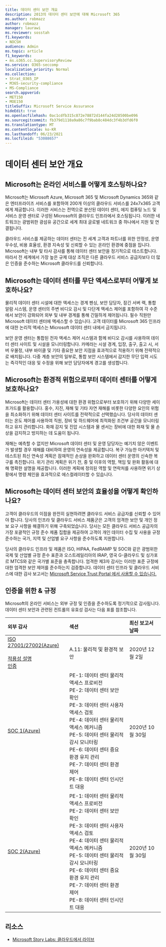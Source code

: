 ```yaml
---
title: 데이터 센터 보안 개요
description: 2013의 데이터 센터 보안에 대해 Microsoft 365
ms.author: robmazz
author: robmazz
manager: laurawi
ms.reviewer: sosstah
f1.keywords:
- NOCSH
audience: Admin
ms.topic: article
f1_keywords:
- ms.o365.cc.SupervisoryReview
ms.service: O365-seccomp
localization_priority: Normal
ms.collection:
- Strat_O365_IP
- M365-security-compliance
- MS-Compliance
search.appverid:
- MET150
- MOE150
titleSuffix: Microsoft Service Assurance
hideEdit: true
ms.openlocfilehash: 0ac1cdfb315c872e78872d144fa24d28500be096
ms.sourcegitcommit: fb379d1110a9a86c7f9bab8c484dc3f4b3dfd6f0
ms.translationtype: MT
ms.contentlocale: ko-KR
ms.lasthandoff: 06/23/2021
ms.locfileid: "53088657"
---
```

# <a name="datacenter-security-overview"></a>데이터 센터 보안 개요

## <a name="how-does-microsoft-host-its-online-services"></a>Microsoft는 온라인 서비스를 어떻게 호스팅하나요?

Microsoft는 Microsoft Azure, Microsoft 365 및 Microsoft Dynamics 365와 같은 엔터프라이즈 서비스를 포함하여 200개 이상의 클라우드 서비스를 24x7x365 고객에게 제공합니다. 이러한 서비스는 전역으로 분산된 데이터 센터, 에지 컴퓨팅 노드 및 서비스 운영 센터로 구성된 Microsoft의 클라우드 인프라에서 호스팅됩니다. 이러한 네트워크는 광범위한 광섬유 공간으로 세계 최대 글로벌 네트워크 중 하나에서 지원 및 연결됩니다.

클라우드 서비스를 제공하는 데이터 센터는 전 세계 고객과 파트너를 위한 안정성, 운영 우수성, 비용 효율성, 환경 지속성 및 신뢰할 수 있는 온라인 환경에 중점을 집니다. Microsoft는 내부 및 타사 감사를 통해 데이터 센터 보안을 정기적으로 테스트합니다. 따라서 전 세계에서 가장 높은 규제 대상 조직은 다른 클라우드 서비스 공급자보다 더 많은 인증을 준수하는 Microsoft 클라우드를 신뢰합니다.

## <a name="how-does-microsoft-protect-its-datacenters-from-unauthorized-access"></a>Microsoft는 데이터 센터를 무단 액세스로부터 어떻게 보호하나요?

물리적 데이터 센터 시설에 대한 액세스는 경계 펜싱, 보안 담당자, 잠긴 서버 랙, 통합 알람 시스템, 운영 센터의 주변 비디오 감시 및 다단계 액세스 제어를 포함하여 각 수준에서 보안이 강화되어 외부 및 내부 경계를 통해 긴밀하게 제어됩니다. 필수 직원만 Microsoft 데이터 센터에 액세스할 수 있습니다. 고객 데이터를 Microsoft 365 인프라에 대한 논리적 액세스는 Microsoft 데이터 센터 내에서 금지됩니다.

보안 운영 센터는 통합된 전자 액세스 제어 시스템과 함께 비디오 감시를 사용하여 데이터 센터 사이트 및 시설을 모니터링합니다. 카메라는 시설 경계, 입장, 출구, 출고 시, 서버 우물정, 내부 바이클 및 기타 중요한 보안 지점을 효과적으로 적용하기 위해 전략적으로 배치됩니다. 다중 계층 보안의 일부로, 통합 보안 시스템에서 감지한 무단 입력 시도는 즉각적인 대응 및 수정을 위해 보안 담당자에게 경고를 생성합니다.

## <a name="how-does-microsoft-protect-its-datacenters-from-environmental-hazards"></a>Microsoft는 환경적 위험으로부터 데이터 센터를 어떻게 보호하나요?

Microsoft는 데이터 센터 가용성에 대한 환경 위협으로부터 보호하기 위해 다양한 세이프가드를 활용합니다. 홍수, 지진, 재해 및 기타 자연 재해를 비롯한 다양한 요인의 위험을 최소화하기 위해 데이터 센터 사이트를 전략적으로 선택했습니다. 당사의 데이터 센터는 온도 제어를 사용하여 직원, 장비 및 하드웨어에 최적화된 조건부 공간을 모니터링하고 유지 관리합니다. 화재 감지 및 진압 시스템과 물 센서는 장비에 대한 화재 및 물 손상을 감지하고 방지하는 데 도움이 됩니다.

재해는 예측할 수 없지만 Microsoft 데이터 센터 및 운영 담당자는 예기치 않은 이벤트가 발생할 경우 재해를 대비하여 운영의 연속성을 제공합니다. 복구 가능한 아키텍처 및 테스트된 최신 연속성 계획은 잠재적인 손상을 완화하고 데이터 센터 운영의 신속한 복구를 촉진합니다. 위기 관리 계획은 위기 전, 중 및 이후의 역할, 책임 및 완화 활동에 대해 명확한 설명을 제공합니다. 이러한 계획에 정의된 역할 및 연락처를 사용하면 위기 상황에서 명령 체인을 효과적으로 에스컬레이터할 수 있습니다.

## <a name="how-does-microsoft-verify-the-effectiveness-of-datacenter-security"></a>Microsoft는 데이터 센터 보안의 효율성을 어떻게 확인하나요?

고객이 클라우드의 이점을 완전히 실현하려면 클라우드 서비스 공급자를 신뢰할 수 있어야 합니다. 당사의 인프라 및 클라우드 서비스 제품군은 고객의 엄격한 보안 및 개인 정보 요구 사항을 해결하기 위해 구축되었습니다. 당사는 모든 클라우드 서비스 공급자의 가장 포괄적인 규정 준수 제품 집합을 제공하여 고객이 개인 데이터 수집 및 사용을 규정 준수하는 국가, 지역 및 산업별 요구 사항을 준수하도록 지원합니다.

당사의 클라우드 인프라 및 제품은 ISO, HIPAA, FedRAMP 및 SOC와 같은 광범위한 국제 및 산업별 규정 준수 표준과 오스트레일리아의 IRAP, 영국 G-클라우드 및 싱가포르 MTCS와 같은 국가별 표준을 충족합니다. 엄격한 제3자 감사는 이러한 표준 규정에 대한 엄격한 보안 제어를 준수하는지 검증합니다. 데이터 센터 인프라 및 클라우드 서비스에 대한 감사 보고서는 [Microsoft Service Trust Portal 에서 사용할 수 있습니다.](https://servicetrust.microsoft.com/)

## <a name="related-external-regulations--certifications"></a>인증을 위한 & 규정

Microsoft의 온라인 서비스는 외부 규정 및 인증을 준수하도록 정기적으로 감사됩니다. 데이터 센터 보안과 관련된 컨트롤의 유효성 검사는 다음 표를 참조합니다.

| **외부 감사** | **섹션** | **최신 보고서 날짜** |
|:--------------------|:------------|:-----------------------|  
| [ISO 27001/27002(Azure)](https://servicetrust.microsoft.com/ViewPage/MSComplianceGuideV3?command=Download&downloadType=Document&downloadId=e9116047-f327-430c-a83f-166b7e561ad6&tab=7027ead0-3d6b-11e9-b9e1-290b1eb4cdeb&docTab=7027ead0-3d6b-11e9-b9e1-290b1eb4cdeb_ISO_Reports) <br><br> [적용성 설명](https://servicetrust.microsoft.com/ViewPage/MSComplianceGuideV3?command=Download&downloadType=Document&downloadId=00af6c3e-7f3e-4e0d-8b0e-79f45ef2cef1&tab=7027ead0-3d6b-11e9-b9e1-290b1eb4cdeb&docTab=7027ead0-3d6b-11e9-b9e1-290b1eb4cdeb_ISO_Reports) <br> [인증](https://servicetrust.microsoft.com/ViewPage/MSComplianceGuideV3?command=Download&downloadType=Document&downloadId=d7af5304-3a31-40e6-9abb-e26352305d41&tab=7027ead0-3d6b-11e9-b9e1-290b1eb4cdeb&docTab=7027ead0-3d6b-11e9-b9e1-290b1eb4cdeb_ISO_Reports) | A.11: 물리적 및 환경적 보안 | 2020년 12월 2일 |
| [SOC 1(Azure)](https://servicetrust.microsoft.com/ViewPage/MSComplianceGuideV3?command=Download&downloadType=Document&downloadId=66043614-5628-4e26-83be-057eb3bb026c&tab=7027ead0-3d6b-11e9-b9e1-290b1eb4cdeb&docTab=7027ead0-3d6b-11e9-b9e1-290b1eb4cdeb_SOC_%2F_SSAE_16_Reports) | PE-1: 데이터 센터 물리적 액세스 프로비전 <br> PE-2: 데이터 센터 보안 확인 <br> PE-3: 데이터 센터 사용자 액세스 검토 <br> PE-4: 데이터 센터 물리적 액세스 메커니즘 <br> PE-5: 데이터 센터 물리적 감시 모니터링 <br> PE-6: 데이터 센터 중요 환경 유지 관리 <br> PE-7: 데이터 센터 환경 제어 <br> PE-8: 데이터 센터 인시던트 대응 | 2020년 10월 30일 |
| [SOC 2(Azure)](https://servicetrust.microsoft.com/ViewPage/MSComplianceGuideV3?command=Download&downloadType=Document&downloadId=ce5bfbea-3514-40ae-a8a6-3617106a0b56&tab=7027ead0-3d6b-11e9-b9e1-290b1eb4cdeb&docTab=7027ead0-3d6b-11e9-b9e1-290b1eb4cdeb_SOC_%2F_SSAE_16_Reports) | PE-1: 데이터 센터 물리적 액세스 프로비전 <br> PE-2: 데이터 센터 보안 확인 <br> PE-3: 데이터 센터 사용자 액세스 검토 <br> PE-4: 데이터 센터 물리적 액세스 메커니즘 <br> PE-5: 데이터 센터 물리적 감시 모니터링 <br> PE-6: 데이터 센터 중요 환경 유지 관리 <br> PE-7: 데이터 센터 환경 제어 <br> PE-8: 데이터 센터 인시던트 대응 | 2020년 10월 30일 |

## <a name="resources"></a>리소스

- [Microsoft Story Labs: 클라우드에서 라이브](https://news.microsoft.com/stories/microsoft-datacenter-tour/)